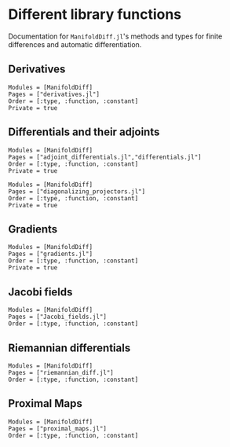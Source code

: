 # Different library functions

Documentation for `ManifoldDiff.jl`'s methods and types for finite differences and automatic differentiation.

## Derivatives

```@autodocs
Modules = [ManifoldDiff]
Pages = ["derivatives.jl"]
Order = [:type, :function, :constant]
Private = true
```

## Differentials and their adjoints

```@autodocs
Modules = [ManifoldDiff]
Pages = ["adjoint_differentials.jl","differentials.jl"]
Order = [:type, :function, :constant]
Private = true
```

```@autodocs
Modules = [ManifoldDiff]
Pages = ["diagonalizing_projectors.jl"]
Order = [:type, :function, :constant]
Private = true
```

## Gradients

```@autodocs
Modules = [ManifoldDiff]
Pages = ["gradients.jl"]
Order = [:type, :function, :constant]
Private = true
```

## Jacobi fields

```@autodocs
Modules = [ManifoldDiff]
Pages = ["Jacobi_fields.jl"]
Order = [:type, :function, :constant]
```

## Riemannian differentials

```@autodocs
Modules = [ManifoldDiff]
Pages = ["riemannian_diff.jl"]
Order = [:type, :function, :constant]
```

## Proximal Maps

```@autodocs
Modules = [ManifoldDiff]
Pages = ["proximal_maps.jl"]
Order = [:type, :function, :constant]
```
